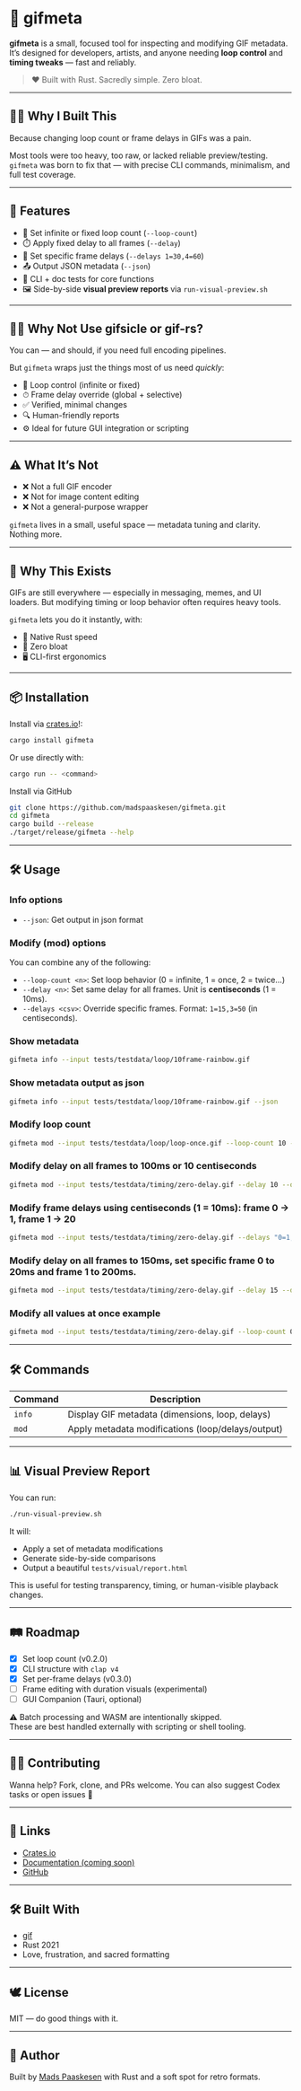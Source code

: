 # 🦀 gifmeta

**gifmeta** is a small, focused tool for inspecting and modifying GIF metadata.  
It’s designed for developers, artists, and anyone needing **loop control** and **timing tweaks** — fast and reliably.

> ❤️ Built with Rust. Sacredly simple. Zero bloat.

---

## 🧍‍♂️ Why I Built This

Because changing loop count or frame delays in GIFs was a pain.

Most tools were too heavy, too raw, or lacked reliable preview/testing.  
`gifmeta` was born to fix that — with precise CLI commands, minimalism, and full test coverage.

---

## 🔧 Features

- 🔁 Set infinite or fixed loop count (`--loop-count`)
- ⏱️ Apply fixed delay to all frames (`--delay`)
- 🎯 Set specific frame delays (`--delays 1=30,4=60`)
- 📤 Output JSON metadata (`--json`)
- 🧪 CLI + doc tests for core functions
- 🖼️ Side-by-side **visual preview reports** via `run-visual-preview.sh`

---

## 🙋‍♂️ Why Not Use gifsicle or gif-rs?

You can — and should, if you need full encoding pipelines.

But `gifmeta` wraps just the things most of us need *quickly*:
- 🔁 Loop control (infinite or fixed)
- ⏱ Frame delay override (global + selective)
- ✅ Verified, minimal changes
- 🔍 Human-friendly reports
- ⚙️ Ideal for future GUI integration or scripting

---

## ⚠️ What It’s Not

- ❌ Not a full GIF encoder
- ❌ Not for image content editing
- ❌ Not a general-purpose wrapper

`gifmeta` lives in a small, useful space — metadata tuning and clarity. Nothing more.

---

## 🧠 Why This Exists

GIFs are still everywhere — especially in messaging, memes, and UI loaders. But modifying timing or loop behavior often requires heavy tools.

`gifmeta` lets you do it instantly, with:

* 🦀 Native Rust speed
* 🧼 Zero bloat
* 🖥️ CLI-first ergonomics

---

## 📦 Installation

Install via [crates.io](https://crates.io/)!:
```bash
cargo install gifmeta
```

Or use directly with:

```bash
cargo run -- <command>
```

Install via GitHub
```bash
git clone https://github.com/madspaaskesen/gifmeta.git
cd gifmeta
cargo build --release
./target/release/gifmeta --help
```

---

## 🛠️ Usage

### Info options

- `--json`: Get output in json format

### Modify (mod) options

You can combine any of the following:

- `--loop-count <n>`: Set loop behavior (0 = infinite, 1 = once, 2 = twice…)
- `--delay <n>`: Set same delay for all frames. Unit is **centiseconds** (1 = 10ms).
- `--delays <csv>`: Override specific frames. Format: `1=15,3=50` (in centiseconds).

### Show metadata
```bash
gifmeta info --input tests/testdata/loop/10frame-rainbow.gif
```

### Show metadata output as json
```bash
gifmeta info --input tests/testdata/loop/10frame-rainbow.gif --json
```

### Modify loop count
```bash
gifmeta mod --input tests/testdata/loop/loop-once.gif --loop-count 10 --output tests/testdata/loop/loop-once-modified.gif
```

### Modify delay on all frames to 100ms or 10 centiseconds
```bash
gifmeta mod --input tests/testdata/timing/zero-delay.gif --delay 10 --output tests/testdata/timing/zero-delay-modified.gif
```

### Modify frame delays using centiseconds (1 = 10ms): frame 0 → 1, frame 1 → 20
```bash
gifmeta mod --input tests/testdata/timing/zero-delay.gif --delays "0=1,1=20" --output tests/testdata/timing/zero-delay-modified2.gif
```

### Modify delay on all frames to 150ms, set specific frame 0 to 20ms and frame 1 to 200ms.
```bash
gifmeta mod --input tests/testdata/timing/zero-delay.gif --delay 15 --delays "0=2,1=20" --output tests/testdata/timing/zero-delay-modified3.gif
```

### Modify all values at once example
```bash
gifmeta mod --input tests/testdata/timing/zero-delay.gif --loop-count 0 --delay 15 --delays "0=2,1=20" --output tests/testdata/timing/zero-delay-modified4.gif
```

---

## 🛠️ Commands

| Command | Description |
|---------|-------------|
| `info`  | Display GIF metadata (dimensions, loop, delays) |
| `mod`   | Apply metadata modifications (loop/delays/output) |

---

## 📊 Visual Preview Report

You can run:

```bash
./run-visual-preview.sh
```

It will:

* Apply a set of metadata modifications
* Generate side-by-side comparisons
* Output a beautiful `tests/visual/report.html`

This is useful for testing transparency, timing, or human-visible playback changes.

---

## 🛤️ Roadmap

- [x] Set loop count (v0.2.0)
- [x] CLI structure with `clap v4`
- [x] Set per-frame delays (v0.3.0)
- [ ] Frame editing with duration visuals (experimental)
- [ ] GUI Companion (Tauri, optional)

⚠️ Batch processing and WASM are intentionally skipped.  
These are best handled externally with scripting or shell tooling.

---

## 👩‍💻 Contributing

Wanna help? Fork, clone, and PRs welcome. You can also suggest Codex tasks or open issues 💛

---

## 🔗 Links

- [Crates.io](https://crates.io/crates/gifmeta)
- [Documentation (coming soon)](https://docs.rs/gifmeta)
- [GitHub](https://github.com/madspaaskesen/gifmeta)

---

## 🛠 Built With

- [gif](https://docs.rs/gif/)
- Rust 2021
- Love, frustration, and sacred formatting

---

## 🕊️ License

MIT — do good things with it.

---

## 🌟 Author

Built by [Mads Paaskesen](https://github.com/madspaaskesen) with Rust and a soft spot for retro formats.
